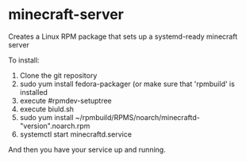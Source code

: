 minecraft-server
================

Creates a Linux RPM package that sets up a systemd-ready minecraft server

To install:
1. Clone the git repository
2. sudo yum install fedora-packager (or make sure that 'rpmbuild' is installed
3. execute #rpmdev-setuptree
4. execute biuld.sh
5. sudo yum install ~/rpmbuild/RPMS/noarch/minecraftd-"version".noarch.rpm
6. systemctl start minecraftd.service

And then you have your service up and running.
